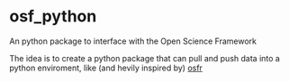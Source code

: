 # osf_python
An python package to interface with the Open Science Framework

The idea is to create a python package that can pull and push data into a python enviroment, like (and hevily inspired by) [osfr](https://github.com/chartgerink/osfr)
